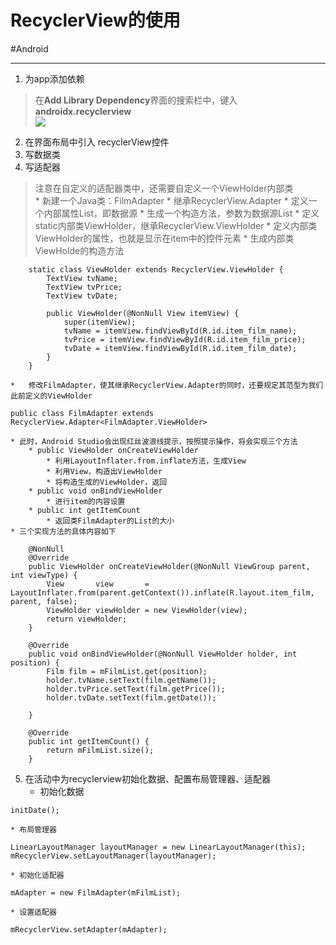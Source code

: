 # RecyclerView的使用
#Android
- - - -
1. 为app添加依赖
> 在**Add Library Dependency**界面的搜索栏中，键入**androidx.recyclerview**  
![](RecyclerView%E7%9A%84%E4%BD%BF%E7%94%A8/recyclerview%E6%B7%BB%E5%8A%A0%E4%BE%9D%E8%B5%96.png)

2. 在界面布局中引入 recyclerView控件
3. 写数据类
4. 写适配器
> 注意在自定义的适配器类中，还需要自定义一个ViewHolder内部类  
	* 新建一个Java类：FilmAdapter
	* 继承RecyclerView.Adapter
	* 定义一个内部属性List，即数据源
	* 生成一个构造方法，参数为数据源List
	* 定义static内部类ViewHolder，继承RecyclerView.ViewHolder
		* 定义内部类ViewHolder的属性，也就是显示在item中的控件元素
		* 生成内部类ViewHolde的构造方法
```
    static class ViewHolder extends RecyclerView.ViewHolder {
        TextView tvName;
        TextView tvPrice;
        TextView tvDate;

        public ViewHolder(@NonNull View itemView) {
            super(itemView);
            tvName = itemView.findViewById(R.id.item_film_name);
            tvPrice = itemView.findViewById(R.id.item_film_price);
            tvDate = itemView.findViewById(R.id.item_film_date);
        }
    }
```
	* 	修改FilmAdapter，使其继承RecyclerView.Adapter的同时，还要规定其范型为我们此前定义的ViewHolder
```
public class FilmAdapter extends RecyclerView.Adapter<FilmAdapter.ViewHolder>
```
	* 此时，Android Studio会出现红丝波浪线提示，按照提示操作，将会实现三个方法
		* public ViewHolder onCreateViewHolder
			* 利用LayoutInflater.from.inflate方法，生成View
			* 利用View，构造出ViewHolder
			* 将构造生成的ViewHolder，返回
		* public void onBindViewHolder
			* 进行item的内容设置
		* public int getItemCount
			* 返回类FilmAdapter的List的大小
	* 三个实现方法的具体内容如下
```
    @NonNull
    @Override
    public ViewHolder onCreateViewHolder(@NonNull ViewGroup parent, int viewType) {
        View       view       = LayoutInflater.from(parent.getContext()).inflate(R.layout.item_film, parent, false);
        ViewHolder viewHolder = new ViewHolder(view);
        return viewHolder;
    }

    @Override
    public void onBindViewHolder(@NonNull ViewHolder holder, int position) {
        Film film = mFilmList.get(position);
        holder.tvName.setText(film.getName());
        holder.tvPrice.setText(film.getPrice());
        holder.tvDate.setText(film.getDate());

    }

    @Override
    public int getItemCount() {
        return mFilmList.size();
    }
```
5. 在活动中为recyclerview初始化数据、配置布局管理器、适配器
	* 初始化数据
```
initDate();
```
	* 布局管理器
```
LinearLayoutManager layoutManager = new LinearLayoutManager(this);
mRecyclerView.setLayoutManager(layoutManager);
```
	* 初始化适配器
```
mAdapter = new FilmAdapter(mFilmList);
```
	* 设置适配器
```
mRecyclerView.setAdapter(mAdapter);
```
